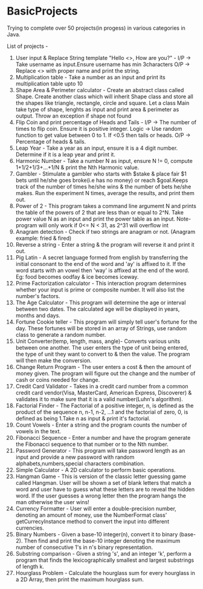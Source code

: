 # BasicProjects
Trying to complete over 50 projects(in progess) in various categories in Java.

List of projects -

1. User input & Replace String template "Hello <>, How are you?" - I/P -> Take username as input.Ensure username has min 3characters O/P -> Replace <> with proper name and print the string.
2. Multiplication table - Take a number as an input and print its multiplication table upto 10
3. Shape Area & Perimeter calculator - Create an abstract class called Shape. Create another class which will inherit Shape class and store all the shapes like triangle, rectangle, circle and square. Let a class Main take type of shape, lenghts as input and print area & perimeter as output. Throw an exception if shape not found
4. Flip Coin and print percentage of Heads and Tails - I/P -> The number of times to flip coin. Ensure it is positive integer. Logic -> Use random function to get value between 0 to 1. If <0.5 then tails or heads. O/P -> Percentage of heads & tails.
5. Leap Year - Take a year as an input, ensure it is a 4 digit number. Determine if it is a leap year and print it.
6. Harmonic Number - Take a number N as input, ensure N != 0, compute 1+1/2+1/3+...+1/N & print the Nth Harmonic value.
7. Gambler - Stimulate a gambler who starts with $stake & place fair $1 bets until he/she goes broke(i.e has no money) or reach $goal.Keeps track of the number of times he/she wins & the number of bets he/she makes. Run the experiment N times, average the results, and print them out. 
8. Power of 2 - This program takes a command line argumemt N and prints the table of the powers of 2 that are less than or equal to 2^N. Take power value N as an input and print the power table as an input. Note- program will only work if 0<= N < 31, as 2^31 will overflow int
9. Anagram detection - Check if two strings are anagram or not. (Anagram example: fried & fired)
10. Reverse a string - Enter a string & the program will reverse it and print it out.
11. Pig Latin - A secret language formed from english by transferring the initial consonant to the end of the word and 'ay' is affixed to it. If the word starts with an vowel then 'way' is affixed at the end of the word. Eg: food becomes oodfay & ice becomes iceway.
12. Prime Factorization calculator - This interaction program determines whether your input is prime or composite number. It will also list the number's factors.
13. The Age Calculator - This program will determine the age or interval between two dates. The calculated age will be displayed in years, months and days.
14. Fortune Cookie teller - This program will simply tell user's fortune for the day. These fortunes will be stored in an array of Strings, use random class to generate a random number.
15. Unit Converter(temp, length, mass, angle)- Converts various units between one another. The user enters the type of unit being entered, the type of unit they want to convert to & then the value. The program will then make the conversion.
16. Change Return Program - The user enters a cost & then the amount of money given. The program will figure out the change and the number of cash or coins needed for change.
17. Credit Card Validator - Takes in a credit card number from a common credit card vendor(Visa, MasterCard, American Express, Discoverer) & validates it to make sure that it is a valid number(Luhn's algorithm).
18. Factorial Finder - The Factorial of a positive integer, n, is defined as the product of the sequence n, n-1, n-2, ...1 and the factorial of zero, 0, is defined as being 1.Take n as input & print it's factorial.
19. Count Vowels - Enter a string and the program counts the number of vowels in the text.
20. Fibonacci Sequence - Enter a number and have the program generate the Fibonacci sequence to that number or to the Nth number.
21. Password Generator - This program will take password length as an input and provide a new password with random alphabets,numbers,special characters combination.
22. Simple Calculator - A 2D calculator to perform basic operations.
23. Hangman Game - This is version of the classic letter guessing game called Hangman. User will be shown a set of blank letters that match a word and user have to guess what these letters are to reveal the hidden word. If the user guesses a wrong letter then the program hangs the man otherwise the user wins!
24. Currency Formatter - User will enter a double-precision number, denoting an amount of money, use the NumberFormat class' getCurrecyInstance method to convert the input into different currencies. 
25. Binary Numbers - Given a base-10 integer(n), convert it to binary (base-2). Then find and print the base-10 integer denoting the maximum number of consecutive 1's in n's binary representation.
26. Substring comparison - Given a string 's', and an integer 'k', perform a program that finds the lexicographically smallest and largest substrings of length k.
27. Hourglass Problem - Calculate the hourglass sum for every hourglass in a 2D Array, then print the maximum hourglass sum.
